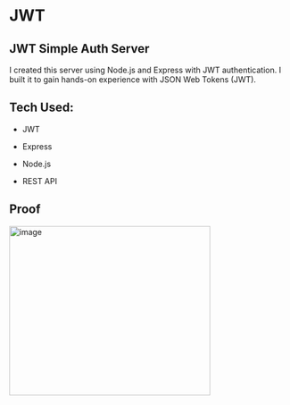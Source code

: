 # JWT 
## JWT Simple Auth Server

I created this server using Node.js and Express with JWT authentication.
I built it to gain hands-on experience with JSON Web Tokens (JWT).

## Tech Used:
 - JWT

 - Express

 - Node.js

 - REST API

## Proof

<img width="360" height="303" alt="image" src="https://github.com/user-attachments/assets/ada974d7-e5e8-495e-8edb-d22a1136db88" />
